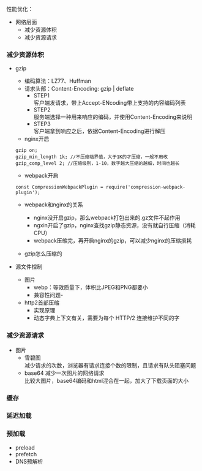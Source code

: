 性能优化：

- 网络层面
	- 减少资源体积
	- 减少资源请求 




### 减少资源体积

- gzip
	- 编码算法：LZ77、Huffman
	- 请求头部：Content-Encoding: gzip | deflate
		- STEP1<br>
		客户端发请求，带上Accept-ENcoding带上支持的内容编码列表
		- STEP2<br>
		服务端选择一种用来响应的编码，并使用Content-Encoding来说明
		- STEP3<br>
		客户端拿到响应之后，依据Content-Encoding进行解压
	- nginx开启
	
	```
	gzip on;
	gzip_min_length 1k; //不压缩临界值，大于1K的才压缩，一般不用改
	gzip_comp_level 2; //压缩级别，1-10，数字越大压缩的越细，时间也越长
	```
	
	- webpack开启
	
	```
	const CompressionWebpackPlugin = require('compression-webpack-plugin');
	```
	- webpack和nginx的关系
		- nginx没开启gzip，那么webpack打包出来的.gz文件不起作用
		- ngxin开启了gzip，nginx查找gzip静态资源，没有就自行压缩（消耗CPU）
		- webpack压缩完，再开启nginx的gzip，可以减少nginx的压缩损耗
		
	- gzip怎么压缩的
- 源文件控制
	- 图片
		- webp：等效质量下，体积比JPEG和PNG都要小
		- 兼容性问题-
	- http2首部压缩  
		- 实现原理 
		- 动态字典上下文有关，需要为每个 HTTP/2 连接维护不同的字


### 减少资源请求 
- 图片
	- 雪碧图<br>
	减少请求的次数，浏览器有请求连接个数的限制，且请求有队头阻塞问题
	- base64
	减少一次图片的网络请求<br>
	比较大图片，base64编码和html混合在一起，加大了下载页面的大小
### 缓存

### 延迟加载

	
### 预加载
- preload
- prefetch
- DNS预解析 
